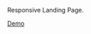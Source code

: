 Responsive Landing Page.

<a href="https://auth0-landing-page.herokuapp.com/"> Demo </a>



<!-- class VideoModule extends Component {
  constructor(props){
    super(props)
    this.state = {
      activeIndex: 0,
      autoplay: true
    }
    this.goToImage      = this.goToImage.bind(this);
    this.autoplayVideos = this.autoplayVideos.bind(this);
    this.goToNextVideo  = this.goToNextVideo.bind(this);
  }

  componentDidMount(){
    this.autoplayVideos()
  }

  autoplayVideos(){
    if(this.state.autoplay){
      let x = window.setInterval(() => {
        this.goToNextVideo()
      }, 3000)
      this.setState({ interval: x })
    } else {
      let x = window.clearInterval(this.state.interval)
      this.setState({ interval : x })
    }
  }

  goToNextVideo(){
    this.setState({ activeIndex: this.state.activeIndex + 1})
  }

  goToImage(index){
    this.setState({
      activeIndex: index
    })
  }

  render() {
    return (
      <div className="video-container">
        <div className="auth0-intro">What's' Auth0 </div>


        {this.props.assets.map((asset, index) =>
          <AssetText
            key={index}
            index={index}
            activeIndex={this.state.activeIndex}
            text={asset.text}
           />
         )}


         {this.props.assets.map((asset, index) =>
           <VideoAutoplay
             key={index}
             index={index}
             activeIndex={this.state.activeIndex}
             svg={asset.desktop}
             video={asset.video.source}
            />
          )}


        <div className="navigation">
          {this.props.assets.map((asset, index) =>
          <NavButton
            key={index}
            index={index}
            label={asset.name}
            activeIndex={this.state.activeIndex}
            isActive={this.state.activeIndex===index}
            onClick={e => this.goToImage(index)}
          />
        )}
      </div>
    </div>
    );
  }
} -->
